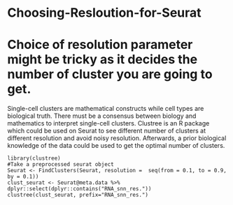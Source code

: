 # Choosing-Resloution-for-Seurat

# Choice of resolution parameter might be tricky as it decides the number of cluster you are going to get.
Single-cell clusters are mathematical constructs while cell types are biological truth. There must be a consensus between biology and mathematics to interpret single-cell clusters. Clustree is an R package which could be used on Seurat to see different number of clusters at different resolution and avoid noisy resolution. Afterwards, a prior biological knowledge of the data could be used to get the optimal  number of clusters.

```{r}
library(clustree)
#Take a preprocessed seurat object
Seurat <- FindClusters(Seurat, resolution =  seq(from = 0.1, to = 0.9, by = 0.1))
clust_seurat <- Seurat@meta.data %>% dplyr::select(dplyr::contains("RNA_snn_res."))
clustree(clust_seurat, prefix="RNA_snn_res.")
```
